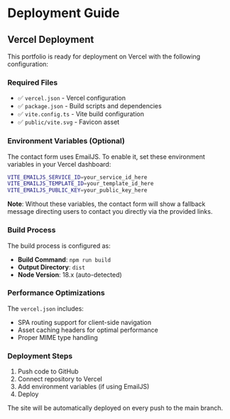 # Deployment Guide

## Vercel Deployment

This portfolio is ready for deployment on Vercel with the following configuration:

### Required Files
- ✅ `vercel.json` - Vercel configuration
- ✅ `package.json` - Build scripts and dependencies
- ✅ `vite.config.ts` - Vite build configuration
- ✅ `public/vite.svg` - Favicon asset

### Environment Variables (Optional)

The contact form uses EmailJS. To enable it, set these environment variables in your Vercel dashboard:

```bash
VITE_EMAILJS_SERVICE_ID=your_service_id_here
VITE_EMAILJS_TEMPLATE_ID=your_template_id_here
VITE_EMAILJS_PUBLIC_KEY=your_public_key_here
```

**Note**: Without these variables, the contact form will show a fallback message directing users to contact you directly via the provided links.

### Build Process

The build process is configured as:
- **Build Command**: `npm run build`
- **Output Directory**: `dist`
- **Node Version**: 18.x (auto-detected)

### Performance Optimizations

The `vercel.json` includes:
- SPA routing support for client-side navigation
- Asset caching headers for optimal performance
- Proper MIME type handling

### Deployment Steps

1. Push code to GitHub
2. Connect repository to Vercel
3. Add environment variables (if using EmailJS)
4. Deploy

The site will be automatically deployed on every push to the main branch.

